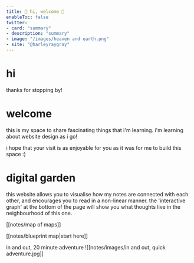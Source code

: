 ```yaml
---
title: 📡 hi, welcome 📡 
enableToc: false
twitter:
- card: "summary"
- description: "summary"
- image: "/images/heaven and earth.png"
- site: "@harleyraygray"
---
```


# hi
thanks for stopping by!


# welcome
this is my space to share fascinating things that i'm learning. i'm learning about website design as i go! 

i hope that your visit is as enjoyable for you as it was for me to build this space :)


# digital garden
this website allows you to visualise how my notes are connected with each other, and encourages you to read in a non-linear manner. the 'interactive graph' at the bottom of the page will show you what thoughts live in the neighbourhood of this one.





[[notes/map of maps]]

[[notes/blueprint map|start here]]

in and out, 20 minute adventure
![[notes/images/in and out, quick adventure.jpg]]